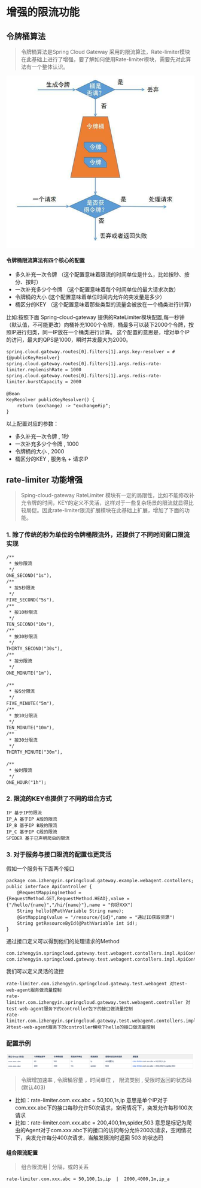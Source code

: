 # 增强的限流功能

## 令牌桶算法 

> 令牌桶算法是Spring Cloud Gateway 采用的限流算法，Rate-limiter模块在此基础上进行了增强，要了解如何使用Rate-limiter模块，需要先对此算法有一个整体认识。

![token-bucket](token-bucket.jpeg)

#### 令牌桶限流算法有四个核心的配置

* 多久补充一次令牌 （这个配置意味着限流的时间单位是什么，比如按秒、按分、按时）
* 一次补充多少个令牌 （这个配置意味着每个时间单位的最大请求次数）
* 令牌桶的大小 (这个配置意味着单位时间内允许的突发量是多少）
* 桶区分的KEY （这个配置意味着那些类型的流量会被放在一个桶类进行计算）

比如:按照下面 Spring-cloud-gateway 提供的RateLimiter模块配置,每一秒钟（默认值，不可能更改）向桶补充1000个令牌，桶最多可以装下2000个令牌，按照IP进行归类，同一IP放在一个桶类进行计算。
这个配置的意思是，增对单个IP的访问，最大的QPS是1000，瞬时并发最大为2000。

```
spring.cloud.gateway.routes[0].filters[1].args.key-resolver = #{@publicKeyResolver}
spring.cloud.gateway.routes[0].filters[1].args.redis-rate-limiter.replenishRate = 1000
spring.cloud.gateway.routes[0].filters[1].args.redis-rate-limiter.burstCapacity = 2000

@Bean
KeyResolver publicKeyResolver() {
    return (exchange) -> "exchange#ip";
}

```
以上配置对应的参数：

* 多久补充一次令牌 , 1秒
* 一次补充多少个令牌 , 1000
* 令牌桶的大小 , 2000
* 桶区分的KEY , 服务名 + 请求IP

## rate-limiter 功能增强

> Sping-cloud-gateway RateLimiter 模块有一定的局限性，比如不能修改补充令牌的时间，KEY的定义不灵活，这样对于一些复杂场景的限流就显得比较局促。因此rate-limiter限流扩展模块在此基础上扩展，增加了下面的功能。

### 1. 除了传统的秒为单位的令牌桶限流外，还提供了不同时间窗口限流实现

``` 
/**
 * 按秒限流
 */
ONE_SECOND("1s"),
/**
 * 按5秒限流
 */
FIVE_SECOND("5s"),
/**
 * 按10秒限流
 */
TEN_SECOND("10s"),
/**
 * 按30秒限流
 */
THIRTY_SECOND("30s"),
/**
 * 按分限流
 */
ONE_MINUTE("1m"),
 
/**
 * 按5分限流
 */
FIVE_MINUTE("5m"),
/**
 * 按10分限流
 */
TEN_MINUTE("10m"),
/**
 * 按30分限流
 */
THIRTY_MINUTE("30m"),
 
/**
 * 按时限流
 */
ONE_HOUR("1h");
```
### 2. 限流的KEY也提供了不同的组合方式

``` 
IP 基于IP的限流
IP_A 基于IP A段的限流
IP_B 基于IP B段的限流
IP_C 基于IP C段的限流
SPIDER 基于已声明爬虫的限流
```

### 3. 对于服务与接口限流的配置也更灵活

假如一个服务有下面两个接口

``` 
package com.izhengyin.springcloud.gateway.example.webagent.contollers;
public interface ApiController {
    @RequestMapping(method = {RequestMethod.GET,RequestMethod.HEAD},value = {"/hello/{name}","/hi/{name}"},name = "你好XXX")
    String hello(@PathVariable String name);
    @GetMapping(value = "/resource/{id}",name = "通过ID获取资源")
    String getResourceById(@PathVariable int id);
}

```

通过接口定义可以得到他们的处理请求的Method

``` 
com.izhengyin.springcloud.gateway.test.webagent.contollers.impl.ApiControllerImpl#hello(String)",
com.izhengyin.springcloud.gateway.test.webagent.contollers.impl.ApiControllerImpl#getResourceById(int)",

```

我们可以定义灵活的流控

``` 
rate-limiter.com.izhengyin.springcloud.gateway.test.webagent 对test-web-agent服务做流量控制
rate-limiter.com.izhengyin.springcloud.gateway.test.webagent.controller 对test-web-agent服务下的controller包下的接口做流量控制
rate-limiter.com.izhengyin.springcloud.gateway.test.webagent.contollers.impl.ApiControllerImpl#hello(String) 对test-web-agent服务下的controller模块下hello的接口做流量控制
```



### 配置示例

![token-bucket](config-table.png)


> 令牌增加速率 , 令牌桶容量 ，时间单位 ， 限流类别 , 受限时返回的状态码(默认403)
* 比如：rate-limiter.com.xxx.abc = 50,100,1s,ip 意思是单个IP对于com.xxx.abc下的接口每秒允许50次请求，空闲情况下，突发允许每秒100次请求
* 比如：rate-limiter.com.xxx.abc = 200,400,1m,spider,503 意思是标记为爬虫的Agent对于com.xxx.abc下的接口的访问每分允许200次请求，空闲情况下，突发允许每分400次请求，当触发限流时返回 503 的状态码

#### 组合限流配置

> 组合限流用 | 分隔，或的关系

``` 
rate-limiter.com.xxx.abc = 50,100,1s,ip  |  2000,4000,1m,ip_a 
```

